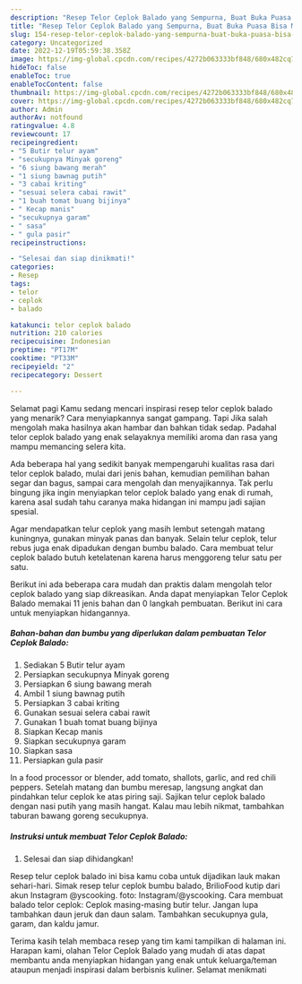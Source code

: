 ```yaml
---
description: "Resep Telor Ceplok Balado yang Sempurna, Buat Buka Puasa Bisa Manjain Lidah"
title: "Resep Telor Ceplok Balado yang Sempurna, Buat Buka Puasa Bisa Manjain Lidah"
slug: 154-resep-telor-ceplok-balado-yang-sempurna-buat-buka-puasa-bisa-manjain-lidah
category: Uncategorized
date: 2022-12-19T05:59:38.358Z
image: https://img-global.cpcdn.com/recipes/4272b063333bf848/680x482cq70/telor-ceplok-balado-foto-resep-utama.jpg
hideToc: false
enableToc: true
enableTocContent: false
thumbnail: https://img-global.cpcdn.com/recipes/4272b063333bf848/680x482cq70/telor-ceplok-balado-foto-resep-utama.jpg
cover: https://img-global.cpcdn.com/recipes/4272b063333bf848/680x482cq70/telor-ceplok-balado-foto-resep-utama.jpg
author: Admin
authorAv: notfound
ratingvalue: 4.8
reviewcount: 17
recipeingredient:
- "5 Butir telur ayam"
- "secukupnya Minyak goreng"
- "6 siung bawang merah"
- "1 siung bawnag putih"
- "3 cabai kriting"
- "sesuai selera cabai rawit"
- "1 buah tomat buang bijinya"
- " Kecap manis"
- "secukupnya garam"
- " sasa"
- " gula pasir"
recipeinstructions:

- "Selesai dan siap dinikmati!"
categories:
- Resep
tags:
- telor
- ceplok
- balado

katakunci: telor ceplok balado 
nutrition: 210 calories
recipecuisine: Indonesian
preptime: "PT17M"
cooktime: "PT33M"
recipeyield: "2"
recipecategory: Dessert

---
```



Selamat pagi Kamu sedang mencari inspirasi resep telor ceplok balado yang menarik? Cara menyiapkannya sangat gampang. Tapi Jika salah mengolah maka hasilnya akan hambar dan bahkan tidak sedap. Padahal telor ceplok balado yang enak selayaknya memiliki aroma dan rasa yang mampu memancing selera kita.


Ada beberapa hal yang sedikit banyak mempengaruhi kualitas rasa dari telor ceplok balado, mulai dari jenis bahan, kemudian pemilihan bahan segar dan bagus, sampai cara mengolah dan menyajikannya. Tak perlu bingung jika ingin menyiapkan telor ceplok balado yang enak di rumah, karena asal sudah tahu caranya maka hidangan ini mampu jadi sajian spesial.

Agar mendapatkan telur ceplok yang masih lembut setengah matang kuningnya, gunakan minyak panas dan banyak. Selain telur ceplok, telur rebus juga enak dipadukan dengan bumbu balado. Cara membuat telur ceplok balado butuh ketelatenan karena harus menggoreng telur satu per satu.


Berikut ini ada beberapa cara mudah dan praktis dalam mengolah telor ceplok balado yang siap dikreasikan. Anda dapat menyiapkan Telor Ceplok Balado memakai 11 jenis bahan dan 0 langkah pembuatan. Berikut ini cara untuk menyiapkan hidangannya.

<!--inarticleads1-->

##### Bahan-bahan dan bumbu yang diperlukan dalam pembuatan Telor Ceplok Balado:

1. Sediakan 5 Butir telur ayam
1. Persiapkan secukupnya Minyak goreng
1. Persiapkan 6 siung bawang merah
1. Ambil 1 siung bawnag putih
1. Persiapkan 3 cabai kriting
1. Gunakan sesuai selera cabai rawit
1. Gunakan 1 buah tomat buang bijinya
1. Siapkan  Kecap manis
1. Siapkan secukupnya garam
1. Siapkan  sasa
1. Persiapkan  gula pasir


In a food processor or blender, add tomato, shallots, garlic, and red chili peppers. Setelah matang dan bumbu meresap, langsung angkat dan pindahkan telur ceplok ke atas piring saji. Sajikan telur ceplok balado dengan nasi putih yang masih hangat. Kalau mau lebih nikmat, tambahkan taburan bawang goreng secukupnya. 

<!--inarticleads2-->

##### Instruksi untuk membuat Telor Ceplok Balado:


1. Selesai dan siap dihidangkan!

Resep telur ceplok balado ini bisa kamu coba untuk dijadikan lauk makan sehari-hari. Simak resep telur ceplok bumbu balado, BrilioFood kutip dari akun Instagram @yscooking. foto: Instagram/@yscooking. Cara membuat balado telor ceplok: Ceplok masing-masing butir telur. Jangan lupa tambahkan daun jeruk dan daun salam. Tambahkan secukupnya gula, garam, dan kaldu jamur. 

Terima kasih telah membaca resep yang tim kami tampilkan di halaman ini. Harapan kami, olahan Telor Ceplok Balado yang mudah di atas dapat membantu anda menyiapkan hidangan yang enak untuk keluarga/teman ataupun menjadi inspirasi dalam berbisnis kuliner. Selamat menikmati
